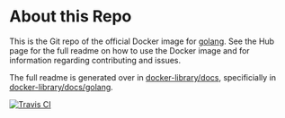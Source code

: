# About this Repo

This is the Git repo of the official Docker image for [golang](https://registry.hub.docker.com/_/golang/). See the Hub page for the full readme on how to use the Docker image and for information regarding contributing and issues.

The full readme is generated over in [docker-library/docs](https://github.com/docker-library/docs), specificially in [docker-library/docs/golang](https://github.com/docker-library/docs/tree/master/golang).

[![Travis CI](https://img.shields.io/travis/docker-library/golang/master.svg)](https://travis-ci.org/docker-library/golang/branches)
